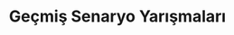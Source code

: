 ---
layout: old
headline: "Geçmiş Senaryo Yarışması"
title: "Geçmiş Senaryo Yarışmaları"
key: "senaryo yarışması"
description: "Geçmiş Senaryo yarışması, Geçmiş senaryo yazma yarışması, Geçmiş uzun metraj senaryo, Geçmiş Senaryo yarışmaları"
permalink: "gecmis-senaryo-yarismalari/"
---